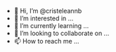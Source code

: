 - 👋 Hi, I’m @cristeleannb
- 👀 I’m interested in ...
- 🌱 I’m currently learning ...
- 💞️ I’m looking to collaborate on ...
- 📫 How to reach me ...

<!---
cristeleannb/cristeleannb is a ✨ special ✨ repository because its `README.md` (this file) appears on your GitHub profile.
You can click the Preview link to take a look at your changes.
--->
